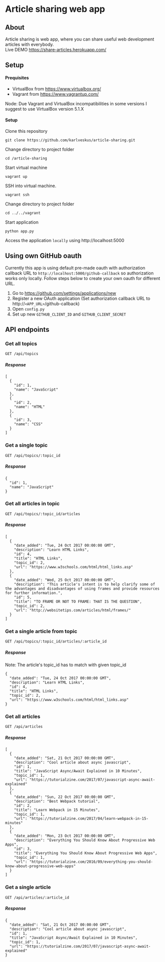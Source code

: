 # Article sharing web app

## About
Article sharing is web app, where you can share useful web development articles with everybody. <br>
Live DEMO https://share-articles.herokuapp.com/

## Setup

#### Prequisites
- VirtualBox from https://www.virtualbox.org/
- Vagrant from https://www.vagrantup.com/

Node: Due Vagrant and VirtualBox incompatibilities in some versions I suggest to use VirtualBox version 5.1.X

#### Setup
Clone this repository
```
git clone https://github.com/karlveskus/article-sharing.git
```

Change directory to project folder
```
cd /article-sharing
```

Start virtual machine 
```
vagrant up
```

SSH into virtual machine.
```
vagrant ssh
```

Change directory to project folder
```
cd ../../vagrant
```

Start application
```
python app.py
```

Access the application ```locally``` using http://localhost:5000

## Using own GitHub oauth
Currently this app is using default pre-made oauth with authorization callback URL to ```http://localhost:5000/github-callback``` so authorization works only locally. Follow steps below to create your own oauth for different URL.

1. Go to https://github.com/settings/applications/new
2. Register a new OAuth application (Set authorization callback URL to http://```<APP_URL>```/github-callback)
3. Open ```config.py```
4. Set up new ```GITHUB_CLIENT_ID``` and ```GITHUB_CLIENT_SECRET```

## API endpoints

### Get all topics
```
GET /api/topics
```
##### Response
```
[
  {
    "id": 1, 
    "name": "JavaScript"
  }, 
  {
    "id": 2, 
    "name": "HTML"
  }, 
  {
    "id": 3, 
    "name": "CSS"
  }
]
```

### Get a single topic
```
GET /api/topics/:topic_id
```
##### Response
```
{
  "id": 1, 
  "name": "JavaScript"
}
```

### Get all articles in topic
```
GET /api/topics/:topic_id/articles
```
##### Response
```
[
  {
    "date_added": "Tue, 24 Oct 2017 00:00:00 GMT", 
    "description": "Learn HTML Links", 
    "id": 4, 
    "title": "HTML Links", 
    "topic_id": 2, 
    "url": "https://www.w3schools.com/html/html_links.asp"
  }, 
  {
    "date_added": "Wed, 25 Oct 2017 00:00:00 GMT", 
    "description": "This article's intent is to help clarify some of the advantages and disadvantages of using frames and provide resources for further information.", 
    "id": 5, 
    "title": "TO FRAME OR NOT TO FRAME: THAT IS THE QUESTION", 
    "topic_id": 2, 
    "url": "http://websitetips.com/articles/html/frames/"
  }
]
```

### Get a single article from topic
```
GET /api/topics/:topic_id/articles/:article_id
```
##### Response
Note: The article's topic_id has to match with given topic_id
```
{
  "date_added": "Tue, 24 Oct 2017 00:00:00 GMT", 
  "description": "Learn HTML Links", 
  "id": 4, 
  "title": "HTML Links", 
  "topic_id": 2, 
  "url": "https://www.w3schools.com/html/html_links.asp"
}
```

### Get all articles
```
GET /api/articles
```
##### Response
```
[
  {
    "date_added": "Sat, 21 Oct 2017 00:00:00 GMT", 
    "description": "Cool article about async javascript", 
    "id": 1, 
    "title": "JavaScript Async/Await Explained in 10 Minutes", 
    "topic_id": 1, 
    "url": "https://tutorialzine.com/2017/07/javascript-async-await-explained"
  }, 
  {
    "date_added": "Sun, 22 Oct 2017 00:00:00 GMT", 
    "description": "Best Webpack tutorial", 
    "id": 2, 
    "title": "Learn Webpack in 15 Minutes", 
    "topic_id": 1, 
    "url": "https://tutorialzine.com/2017/04/learn-webpack-in-15-minutes"
  }, 
  {
    "date_added": "Mon, 23 Oct 2017 00:00:00 GMT", 
    "description": "Everything You Should Know About Progressive Web Apps", 
    "id": 3, 
    "title": "Everything You Should Know About Progressive Web Apps", 
    "topic_id": 1, 
    "url": "https://tutorialzine.com/2016/09/everything-you-should-know-about-progressive-web-apps"
  }
]
```

### Get a single article
```
GET /api/articles/:article_id
```
##### Response
```
{
  "date_added": "Sat, 21 Oct 2017 00:00:00 GMT", 
  "description": "Cool article about async javascript", 
  "id": 1, 
  "title": "JavaScript Async/Await Explained in 10 Minutes", 
  "topic_id": 1, 
  "url": "https://tutorialzine.com/2017/07/javascript-async-await-explained"
}
```
